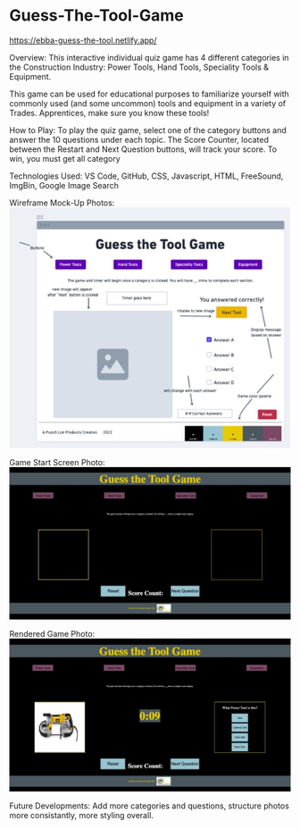 # Guess-The-Tool-Game

https://ebba-guess-the-tool.netlify.app/


Overview:
This interactive individual quiz game has 4 different categories in the Construction Industry: Power Tools, Hand Tools, Speciality Tools & Equipment. 

This game can be used for educational purposes to familiarize yourself with commonly used (and some uncommon) tools and equipment in a variety of Trades. Apprentices, make sure you know these tools!

How to Play:
To play the quiz game, select one of the category buttons and answer the 10 questions under each topic. 
The Score Counter, located between the Restart and Next Question buttons, will track your score. To win, you must get all category 


Technologies Used:
VS Code, GitHub, CSS, Javascript, HTML, FreeSound, ImgBin, Google Image Search


Wireframe Mock-Up Photos:
![WireFrame Setup Img](/assets/images/WireFrameSetUp.jpg "WireFrame Setup Img")


Game Start Screen Photo:
![Game Start Screen Img](/assets/images/GameStartScreen.jpg "Game Start Screen Img")


Rendered Game Photo:
![Game Rendered Img](/assets/images/GameRendered.jpg "Game Rendered Img")


Future Developments:
Add more categories and questions, structure photos more consistantly, more styling overall.